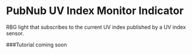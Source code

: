 # PubNub UV Index Monitor Indicator
RBG light that subscribes to the current UV index published by a UV index sensor.

###Tutorial coming soon
